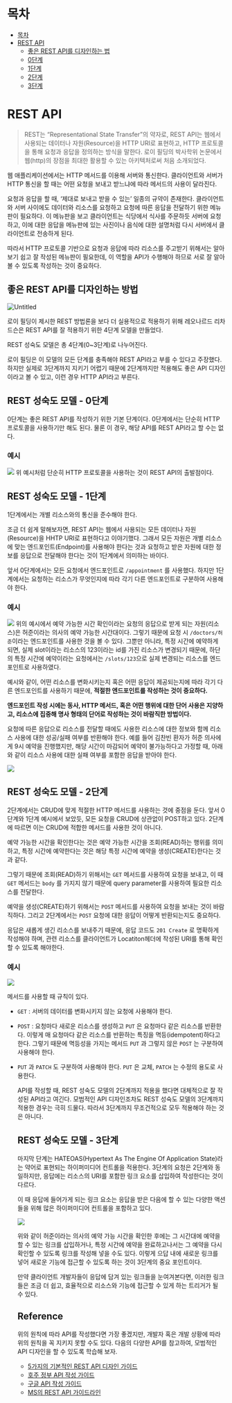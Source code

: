 # 목차
* [목차](#목차)
* [REST API](#rest-api)
    + [좋은 REST API를 디자인하는 법](#좋은-rest-api를-디자인하는-방법)
	+ [0단계](#rest-성숙도-모델---0단계)
    + [1단계](#rest-성숙도-모델---1단계)
    + [2단계](#rest-성숙도-모델---2단계)
    + [3단계](#rest-성숙도-모델---3단계)

# REST API

> REST는 “Representational State Transfer”의 약자로, REST API는 웹에서 사용되는 데이터나 자원(Resource)을 HTTP URI로 표현하고, HTTP 프로토콜을 통해 요청과 응답을 정의하는 방식을 말한다. 로이 필딩의 박사학위 논문에서 웹(http)의 장점을 최대한 활용할 수 있는 아키텍처로써  처음 소개되었다.
> 

웹 애플리케이션에서는 HTTP 메서드를 이용해 서버와 통신한다. 클라이언트와 서버가 HTTP 통신을 할 때는 어떤 요청을 보내고 받느냐에 따라 메서드의 사용이 달라진다. 

요청과 응답을 할 때, ‘제대로 보내고 받을 수 있는’ 일종의 규약이 존재한다. 클라이언트와 서버 사이에도 데이터와 리소스를 요청하고 요청에  따른 응답을 전달하기 위한 메뉴판이 필요하다. 이 메뉴판을 보고 클라이언트는 식당에서 식사를 주문하듯 서버에 요청하고, 이에 대한 응답을 메뉴판에 있는 사진이나 음식에 대한 설명처럼 다시 서버에서 클라이언트로 전송하게 된다. 

따라서 HTTP 프로토콜 기반으로 요청과 응답에 따라 리소스를 주고받기 위해서는 알아보기 쉽고 잘 작성된 메뉴판이 필요한데, 이 역할을 API가 수행해야 하므로 서로 잘 알아볼 수 있도록 작성하는 것이 중요하다.

## 좋은 REST API를 디자인하는 방법

![Untitled](https://s3.us-west-2.amazonaws.com/secure.notion-static.com/8107e040-53c0-42af-be48-cb00c183c143/Untitled.png?X-Amz-Algorithm=AWS4-HMAC-SHA256&X-Amz-Content-Sha256=UNSIGNED-PAYLOAD&X-Amz-Credential=AKIAT73L2G45EIPT3X45%2F20221004%2Fus-west-2%2Fs3%2Faws4_request&X-Amz-Date=20221004T114531Z&X-Amz-Expires=86400&X-Amz-Signature=75c353e553de664dfa11f491630586a2b626765b29605af223766c92545cb1c7&X-Amz-SignedHeaders=host&response-content-disposition=filename%20%3D%22Untitled.png%22&x-id=GetObject)

로이 필딩이 제시한 REST 방법론을 보다 더 실용적으로 적용하기 위해 레오나르드 리차드슨은 REST API를 잘 적용하기 위한 4단계 모델을 만들었다.

REST 성숙도 모델은 총 4단계(0~3단계)로 나누어진다.

로이 필딩은 이 모델의 모든 단계를 충족해야 REST API라고 부를 수 있다고 주장했다. 하지만 실제로 3단계까지 지키기 어렵기 때문에 2단계까지만 적용해도 좋은 API 디자인이라고 볼 수 있고, 이런 경우 HTTP API라고 부른다. 

## REST 성숙도 모델 - 0단계

0단계는 좋은 REST API를 작성하기 위한 기본 단계이다. 0단계에서는 단순히 HTTP 프로토콜을 사용하기만 해도 된다. 물론 이 경우, 해당 API를 REST API라고 할 수는 없다.

### 예시
![](https://s3.us-west-2.amazonaws.com/secure.notion-static.com/e95b38a1-ff95-4169-88f0-4f56a7ecad00/Untitled.png?X-Amz-Algorithm=AWS4-HMAC-SHA256&X-Amz-Content-Sha256=UNSIGNED-PAYLOAD&X-Amz-Credential=AKIAT73L2G45EIPT3X45%2F20221004%2Fus-west-2%2Fs3%2Faws4_request&X-Amz-Date=20221004T114751Z&X-Amz-Expires=86400&X-Amz-Signature=008be3db7f936e6d23ebde0d8fc162d0331b05ca1dc1563eb3f6deda5a9e6892&X-Amz-SignedHeaders=host&response-content-disposition=filename%20%3D%22Untitled.png%22&x-id=GetObject)
위 예시처럼 단순히 HTTP 프로토콜을 사용하는 것이 REST API의 출발점이다.

## REST 성숙도 모델 - 1단계

1단계에서는 개별 리소스와의 통신을 준수해야 한다.

조금 더 쉽게 말해보자면, REST API는 웹에서 사용되는 모든 데이터나 자원(Resource)을 HHTP URI로 표현하다고 이야기했다. 그래서 모든 자원은 개별 리소스에 맞는 엔드포인트(Endpoint)를 사용해야 한다는 것과 요청하고 받은 자원에 대한 정보를 응답으로 전달해야 한다는 것이 1단계에서 의미하는 바이다.

앞서 0단계에서는 모든 요청에서 엔드포인트로 `/appointment` 를 사용했다. 하지만 1단계에서는 요청하는 리소스가 무엇인지에 따라 각기 다른 엔드포인트로 구분하여 사용해야 한다. 

### 예시

![](https://s3.us-west-2.amazonaws.com/secure.notion-static.com/5d817d0d-c974-4ea2-b763-d6917030db43/Untitled.png?X-Amz-Algorithm=AWS4-HMAC-SHA256&X-Amz-Content-Sha256=UNSIGNED-PAYLOAD&X-Amz-Credential=AKIAT73L2G45EIPT3X45%2F20221004%2Fus-west-2%2Fs3%2Faws4_request&X-Amz-Date=20221004T114906Z&X-Amz-Expires=86400&X-Amz-Signature=6ca1bff735fbd5d23ee0da8a5b0d51a7688cecaba110388589427b86a3c985d2&X-Amz-SignedHeaders=host&response-content-disposition=filename%20%3D%22Untitled.png%22&x-id=GetObject)
위의 예시에서 예약 가능한 시간 확인이라는 요청의 응답으로 받게 되는 자원(리소스)은 허준이라는 의사의 예약 가능한 시간대이다. 그렇기 때문에 요청 시 `/doctors/허준`이라는 엔드포인트를 사용한 것을 볼 수 있다. 그뿐만 아니라, 특정 시간에 예약하게 되면, 실제 slot이라는 리소스의 123이라는 id를 가진 리소스가 변경되기 때문에, 하단의 특정 시간에 예약이라는 요청에서는 `/slots/123`으로 실제 변경되는 리소스를 엔드포인트로 사용하였다.

예시와 같이, 어떤 리소스를 변화시키는지 혹은 어떤 응답이 제공되는지에 따라 각기 다른 엔드포인트를 사용하기 때문에, **적절한 엔드포인트를 작성하는 것이 중요하다.**

**엔드포인트 작성 시에는 동사, HTTP 메서드, 혹은 어떤 행위에 대한 단어 사용은 지양하고, 리소스에 집중해 명사 형태의 단어로 작성하는 것이 바람직한 방법이다.**

요청에 따른 응답으로 리소스를 전달할 때에도 사용한 리소스에 대한 정보와 함께 리소스 사용에 대한 성공/실패 여부를 반환해야 한다. 예를 들어 김찬빈 환자가 허준 의사에게 9시 예약을 진행했지만, 해당 시간이 마감되어 예약이 불가능하다고 가정할 때, 아래와 같이 리소스 사용에 대한 실패 여부를 포함한 응답을 받아야 한다.

![](https://s3.us-west-2.amazonaws.com/secure.notion-static.com/590c9485-0e5c-493f-8d83-7a7d7ab23fa5/Untitled.png?X-Amz-Algorithm=AWS4-HMAC-SHA256&X-Amz-Content-Sha256=UNSIGNED-PAYLOAD&X-Amz-Credential=AKIAT73L2G45EIPT3X45%2F20221004%2Fus-west-2%2Fs3%2Faws4_request&X-Amz-Date=20221004T114952Z&X-Amz-Expires=86400&X-Amz-Signature=94d25c759fd39aedc1659c6817531a5fe6fa8175752127dbfe30785c6c6908f6&X-Amz-SignedHeaders=host&response-content-disposition=filename%20%3D%22Untitled.png%22&x-id=GetObject)

## REST 성숙도 모델 - 2단계

2단계에서는 CRUD에 맞게 적절한 HTTP 메서드를 사용하는 것에 중점을 둔다. 앞서 0단계와 1단계 예시에서 보았듯, 모든 요청을 CRUD에 상관없이 POST하고 있다.  2단계에 따르면 이는 CRUD에 적합한 메서드를 사용한 것이 아니다. 

예약 가능한 시간을 확인한다는 것은 예약 가능한 시간을 조회(READ)하는 행위를 의미하고, 특정 시간에 예약한다는 것은 해당 특정 시간에 예약을 생성(CREATE)한다는 것과 같다.

그렇기 때문에 조회(READ)하기 위해서는 `GET` 메서드를 사용하여 요청을 보내고, 이 때 `GET` 메서드는 `body` 를 가지지 않기 때문에 query parameter를 사용하여 필요한 리소스를 전달한다.

예약을 생성(CREATE)하기 위해서는 `POST` 메서드를 사용하여 요청을 보내는 것이 바람직하다. 그리고 2단계에서는 `POST` 요청에 대한 응답이 어떻게 반환되는지도 중요하다.

응답은 새롭게 생긴 리소스를 보내주기 때문에, 응답 코드도 `201 Create` 로 명확하게 작성해야 하며, 관련 리소스를 클라이언트가 Locatiton헤더에 작성된 URI를 통해 확인할 수 있도록 해야한다.

### 예시

![](https://s3.us-west-2.amazonaws.com/secure.notion-static.com/4f2d49db-436c-447e-a214-312548dec817/Untitled.png?X-Amz-Algorithm=AWS4-HMAC-SHA256&X-Amz-Content-Sha256=UNSIGNED-PAYLOAD&X-Amz-Credential=AKIAT73L2G45EIPT3X45%2F20221004%2Fus-west-2%2Fs3%2Faws4_request&X-Amz-Date=20221004T115039Z&X-Amz-Expires=86400&X-Amz-Signature=faa6000164a9ecf02fd846e0428fe9784696a642b5218c9c359a3373c056bbed&X-Amz-SignedHeaders=host&response-content-disposition=filename%20%3D%22Untitled.png%22&x-id=GetObject)

메서드를 사용할 때 규칙이 있다.

- `GET` : 서버의 데이터를 변화시키지 않는 요청에 사용해야 한다.
- `POST` : 요청마다 새로운 리소스를 생성하고 `PUT` 은 요청마다 같은 리소스를 반환한다. 이렇게 매 요청마다 같은 리소스를 반환하는 특징을 멱등(idempotent)하다고 한다. 그렇기 때문에 멱등성을 가지는 메서드 `PUT` 과 그렇지 않은 `POST` 는 구분하여 사용해야 한다.
- `PUT` 과 `PATCH` 도 구분하여 사용해야 한다. `PUT` 은 교체, `PATCH` 는 수정의 용도로 사용한다.
    
    API를 작성할 때, REST 성숙도 모델의 2단계까지 적용을 했다면 대체적으로 잘 작성된 API라고 여긴다. 모범적인 API 디자인조차도 REST 성숙도 모델의 3단계까지 적용한 경우는 극히 드물다. 따라서 3단계까지 무조건적으로 모두 적용해야 하는 것은 아니다.
    
    ## REST 성숙도 모델 - 3단계
    
    마지막 단계는 HATEOAS(Hypertext As The Engine Of Application State)라는 약어로 표현되는 하이퍼미디어 컨트롤을 적용한다. 3단계의 요청은 2단계와 동일하지만, 응답에는 리소스의 URI를 포함한 링크 요소를 삽입하여 작성한다는 것이 다르다. 
    
    이 때 응답에 들어가게 되는 링크 요소는 응답을 받은 다음에 할 수 있는 다양한 액션들을 위해 많은 하이퍼미디어 컨트롤을 포함하고 있다. 
    
    ![](https://s3.us-west-2.amazonaws.com/secure.notion-static.com/90f79a76-90ca-4f71-a3a3-840a211711e3/Untitled.png?X-Amz-Algorithm=AWS4-HMAC-SHA256&X-Amz-Content-Sha256=UNSIGNED-PAYLOAD&X-Amz-Credential=AKIAT73L2G45EIPT3X45%2F20221004%2Fus-west-2%2Fs3%2Faws4_request&X-Amz-Date=20221004T115104Z&X-Amz-Expires=86400&X-Amz-Signature=90c8c6730078b2984b52ec44db9547de046b4f9e85f7bb70793fcfcd78db7273&X-Amz-SignedHeaders=host&response-content-disposition=filename%20%3D%22Untitled.png%22&x-id=GetObject)
    
    위와 같이 허준이라는 의사의 예약 가능 시간을 확인한 후에는 그 시간대에 예약을 할 수 있는 링크를 삽입하거나, 특정 시간에 예약을 완료하고나서는 그 예약을 다시 확인할 수 있도록 링크를 작성해 넣을 수도 있다. 이렇게 으답 내에 새로운 링크를 넣어 새로운 기능에 접근할 수 있도록 하는 것이 3단계의 중요 포인트이다.
    
    만약 클라이언트 개발자들이 응답에 담겨 있는 링크들을 눈여겨본다면, 이러한 링크들은 조금 더 쉽고, 효율적으로 리소스와 기능에 접근할 수 있게 하는 트리거가 될 수 있다.
    
    ## **Reference**
    
    위의 원칙에 따라 API를 작성했다면 가장 좋겠지만, 개발자 혹은 개발 상황에 따라 위의 원칙을 꼭 지키지 못할 수도 있다. 다음의 다양한 API를 참고하여, 모범적인 API 디자인을 할 수 있도록 학습해 보자.
    
    - [5가지의 기본적인 REST API 디자인 가이드](https://blog.restcase.com/5-basic-rest-api-design-guidelines/)
    - [호주 정부 API 작성 가이드](https://api.gov.au/standards/national_api_standards/)
    - [구글 API 작성 가이드](https://cloud.google.com/apis/design?hl=ko)
    - [MS의 REST API 가이드라인](https://github.com/Microsoft/api-guidelines/blob/master/Guidelines.md)